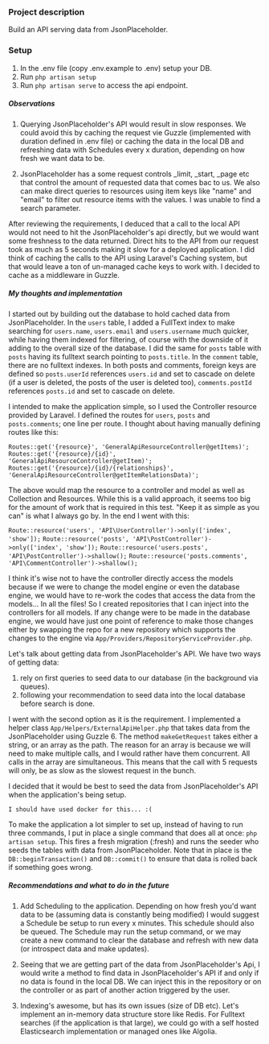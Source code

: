 ### Project description

Build an API serving data from JsonPlaceholder.

### Setup
1. In the .env file (copy .env.example to .env) setup your DB.
2. Run `php artisan setup`
3. Run `php artisan serve` to access the api endpoint.


##### Observations
1. Querying JsonPlaceholder's API would result in slow responses. We could avoid this by caching the request vie Guzzle 
(implemented with duration defined in .env file) or caching the data in the local DB and refreshing data with Schedules 
every x duration, depending on how fresh we want data to be.

2. JsonPlaceholder has a some request controls _limit, _start, _page etc that control the amount of requested
data that comes bac to us. We also can make direct queries to resources using item keys like "name" and "email" to filter out 
resource items with the values. I was unable to find a search parameter.

After reviewing the requirements, I deduced that a call to the local API would not need to hit the JsonPlaceholder's api 
directly, but we would want some freshness to the data returned. Direct hits to the API from our request took as much as
5 seconds making it slow for a deployed application. I did think of caching the calls to the API using Laravel's Caching 
system, but that would leave a ton of un-managed cache keys to work with. I decided to cache as a middleware in Guzzle.

##### My thoughts and implementation
I started out by building out the database to hold cached data from JsonPlaceholder. In the `users` table, I added a FullText 
index to make searching for `users.name`, `users.email` and `users.username` much quicker, while having them indexed for filtering, of course with the downside of 
it adding to the overall size of the database. I did the same for `posts` table with `posts` having its fulltext
search pointing to `posts.title`. In the `comment` table, there are no fulltext indexes. In both posts and comments, foreign 
keys are defined so `posts.userId` references `users.id` and set to cascade on delete (if a user is deleted, the posts of the user is deleted too),
`comments.postId` references `posts.id` and set to cascade on delete.

I intended to make the application simple, so I used the Controller resource provided by Laravel. I defined the routes for 
`users`, `posts` and `posts.comments`; one line per route. I thought about having manually defining routes like this:

`Routes::get('{resource}', 'GeneralApiResourceController@getItems)';`
`Routes::get('{resource}/{id}', 'GeneralApiResourceController@getItem)';`
`Routes::get('{resource}/{id}/{relationships}', 'GeneralApiResourceController@getItemRelationsData)';`

The above would map the resource to a controller and model as well as Collection and Resources. While this is a valid approach,
it seems too big for the amount of work that is required in this test. "Keep it as simple as you can" is what I always go by.
In the end I went with this:

`Route::resource('users', 'API\UserController')->only(['index', 'show']);`
`Route::resource('posts', 'API\PostController')->only(['index', 'show']);`
`Route::resource('users.posts', 'API\PostController')->shallow();`
`Route::resource('posts.comments', 'API\CommentController')->shallow();`

I think it's wise not to have the controller directly access the models because if we were to change the model engine 
or even the database engine, we would have to re-work the codes that access the data from the models... In all the files!
So I created repositories that I can inject into the controllers for all models. If any change were to be made in the database engine, 
we would have just one point of reference to make those changes either by swapping the repo for a new repository which 
supports the changes to the engine via `App/Providers/RepositoryServiceProvider.php`.

Let's talk about getting data from JsonPlaceholder's API. We have two ways of getting data:
1. rely on first queries to seed data to our database (in the background via queues).
2. following your recommendation to seed data into the local database before search is done.

I went with the second option as it is the requirement. I implemented a helper class `App/Helpers/ExternalApiHelper.php` that takes data from the JsonPlaceholder 
using Guzzle 6. The method `makeGetRequest` takes either a string, or an array as the path. The reason for an array is because 
we will need to make multiple calls, and I would rather have them concurrent. All calls in the array are simultaneous. This means that the call with 5 requests will only,
be as slow as the slowest request in the bunch.

I decided that it would be best to seed the data from JsonPlaceholder's API when the application's being setup. 

`I should have used docker for this... :(`

To make the application a lot simpler to set up, instead of having to run three commands, I put in place a single command 
that does all at once: `php artisan setup`. This fires a fresh migration (:fresh) and runs the seeder who seeds the tables 
with data from JsonPlaceholder. Note that in place is the `DB::beginTransaction()` and `DB::commit()` to ensure that data
is rolled back if something goes wrong.

##### Recommendations and what to do in the future
1. Add Scheduling to the application. Depending on how fresh you'd want data to be (assuming data is constantly being modified)
I would suggest a Schedule be setup to run every x minutes. This schedule should also be queued. The Schedule may run 
the setup command, or we may create a new command to clear the database and refresh with new data (or introspect data and make updates).

2. Seeing that we are getting part of the data from JsonPlaceholder's Api, I would write a method to find data in JsonPlaceholder's API
if and only if no data is found in the local DB. We can inject this in the repository or on the controller or as part of another action triggered by the user.

3. Indexing's awesome, but has its own issues (size of DB etc).  Let's implement an in-memory data structure store like 
Redis. For Fulltext searches (if the application is that large), we could go with a self hosted Elasticsearch implementation or 
managed ones like Algolia.
